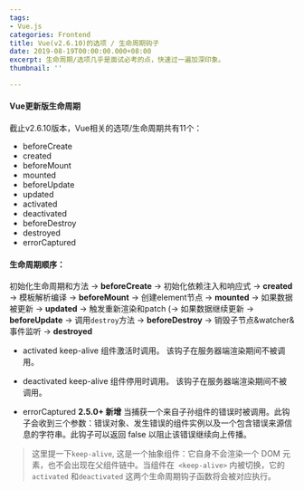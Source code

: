 ```yaml
---
tags:
- Vue.js
categories: Frontend
title: Vue(v2.6.10)的选项 / 生命周期钩子
date: 2019-08-19T00:00:00.000+08:00
excerpt: 生命周期/选项几乎是面试必考的点，快速过一遍加深印象。
thumbnail: ''

---
```

#### Vue更新版生命周期

截止v2.6.10版本，Vue相关的选项/生命周期共有11个：
- beforeCreate
- created
- beforeMount
- mounted
- beforeUpdate
- updated
- activated
- deactivated
- beforeDestroy
- destroyed
- errorCaptured

#### 生命周期顺序：

初始化生命周期和方法 -> __beforeCreate__ -> 初始化依赖注入和响应式 -> __created__ -> 模板解析编译 -> __beforeMount__ -> 创建element节点 -> __mounted__ -> 如果数据被更新 -> __updated__ -> 触发重新渲染和patch (-> 如果数据继续更新 -> __beforeUpdate__ -> 调用`destroy`方法 -> __beforeDestroy__ -> 销毁子节点&watcher&事件监听 -> __destroyed__

- activated
keep-alive 组件激活时调用。
该钩子在服务器端渲染期间不被调用。

- deactivated
keep-alive 组件停用时调用。
该钩子在服务器端渲染期间不被调用。

- errorCaptured
	__2.5.0+ 新增__
    当捕获一个来自子孙组件的错误时被调用。此钩子会收到三个参数：错误对象、发生错误的组件实例以及一个包含错误来源信息的字符串。此钩子可以返回 false 以阻止该错误继续向上传播。

> 这里提一下`keep-alive`, 这是一个抽象组件：它自身不会渲染一个 DOM 元素，也不会出现在父组件链中。当组件在` <keep-alive>` 内被切换，它的 `activated` 和`deactivated` 这两个生命周期钩子函数将会被对应执行。